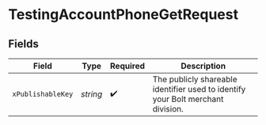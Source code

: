 # TestingAccountPhoneGetRequest


## Fields

| Field                                                                           | Type                                                                            | Required                                                                        | Description                                                                     |
| ------------------------------------------------------------------------------- | ------------------------------------------------------------------------------- | ------------------------------------------------------------------------------- | ------------------------------------------------------------------------------- |
| `xPublishableKey`                                                               | *string*                                                                        | :heavy_check_mark:                                                              | The publicly shareable identifier used to identify your Bolt merchant division. |